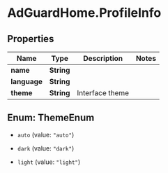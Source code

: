 # AdGuardHome.ProfileInfo

## Properties

Name | Type | Description | Notes
------------ | ------------- | ------------- | -------------
**name** | **String** |  | 
**language** | **String** |  | 
**theme** | **String** | Interface theme | 



## Enum: ThemeEnum


* `auto` (value: `"auto"`)

* `dark` (value: `"dark"`)

* `light` (value: `"light"`)




